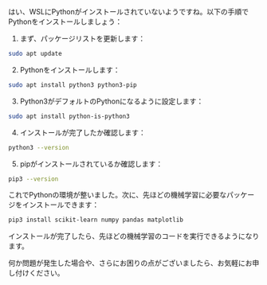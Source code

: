 はい、WSLにPythonがインストールされていないようですね。以下の手順でPythonをインストールしましょう：

1. まず、パッケージリストを更新します：
```bash
sudo apt update
```

2. Pythonをインストールします：
```bash
sudo apt install python3 python3-pip
```

3. Python3がデフォルトのPythonになるように設定します：
```bash
sudo apt install python-is-python3
```

4. インストールが完了したか確認します：
```bash
python3 --version
```

5. pipがインストールされているか確認します：
```bash
pip3 --version
```

これでPythonの環境が整いました。次に、先ほどの機械学習に必要なパッケージをインストールできます：

```bash
pip3 install scikit-learn numpy pandas matplotlib
```

インストールが完了したら、先ほどの機械学習のコードを実行できるようになります。

何か問題が発生した場合や、さらにお困りの点がございましたら、お気軽にお申し付けください。